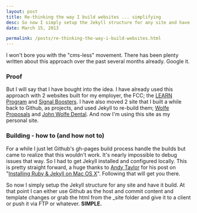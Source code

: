 ```yaml
---
layout: post
title: Re-thinking the way I build websites ... simplifying
desc: So now I simply setup the Jekyll structure for any site and have it build as I commit. At that point I can either use Github as the host and commit content and template changes or grab the html from the _site folder and give it to a client or push it via FTP or whatever. <strong>SIMPLE.</strong>
date: March 15, 2013

permalink: /posts/re-thinking-the-way-i-build-websites.html
---
```

I won't bore you with the "cms-less" movement. There has been plenty written about this approach over the past several months already. Google it.

### Proof
But I will say that I have bought into the idea. I have already used this approach with 2 websites built for my employer, the FCC; the [LEARN Program](http://wireless.fcc.gov/incentiveauctions/learn-program) and [Signal Boosters](http://wireless.fcc.gov/signal-boosters). I have also moved 2 site that I built a while back to Github, as projects, and used Jekyll to re-build them; [Wolfe Proposals](http://wolfeproposals.com) and [John Wolfe Dental](http://wolfefamilydental.com). And now I'm using this site as my personal site.

### Building - how to (and how not to)
For a while I just let Github's gh-pages build process handle the builds but came to realize that this wouldn't work. It's nearly impossible to debug issues that way. So I had to get Jekyll installed and configured locally. This is pretty straight forward, a huge thanks to [Andy Taylor](http://andytaylor.me/) for his post on "[Installing Ruby & Jekyll on Mac OS X](http://andytaylor.me/2012/11/03/installing-ruby-and-jekyll/)". Following that will get you there.

So now I simply setup the Jekyll structure for any site and have it build. At that point I can either use Github as the host and commit content and template changes or grab the html from the _site folder and give it to a client or push it via FTP or whatever. __SIMPLE.__